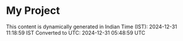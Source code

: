 # My Project

This content is dynamically generated in Indian Time (IST): 2024-12-31 11:18:59 IST
Converted to UTC: 2024-12-31 05:48:59 UTC
